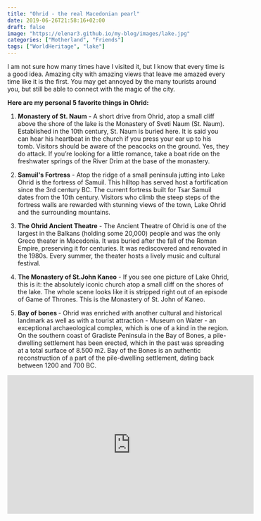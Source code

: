 ```yaml
---
title: "Ohrid - the real Macedonian pearl"
date: 2019-06-26T21:58:16+02:00  
draft: false
image: "https://elenar3.github.io/my-blog/images/lake.jpg"
categories: ["Motherland", "Friends"]
tags: ["WorldHeritage", "lake"]
---
```


I am not sure how many times have I visited it, but I know that every time is a good idea.
Amazing city with amazing views that leave me amazed every time like it is the first. You may get annoyed 
by the many tourists around you,
but still be able to connect with the magic of the city.

<b>Here are my personal 5 favorite things in Ohrid: </b>

1. <b>Monastery of St. Naum</b> - A short drive from Ohrid, atop a small cliff above the shore of the lake is the Monastery of Sveti Naum (St. Naum).
 Established in the 10th century, St. Naum is buried here. It is said you can hear his heartbeat in the church if you press your ear up to his tomb. Visitors should be aware of the peacocks on the ground. Yes, they do attack. If you’re looking for a little romance, take a boat ride on the freshwater springs of the River Drim at the base of the monastery.

2. <b>Samuil's Fortress</b> - Atop the ridge of a small peninsula jutting into Lake Ohrid is the fortress of Samuil. This hilltop has served host a fortification since the 3rd century BC. The current fortress built for Tsar Samuil dates from the 10th century.
 Visitors who climb the steep steps of the fortress walls are rewarded with stunning views of the town, Lake Ohrid and the surrounding mountains.

3. <b>The Ohrid Ancient Theatre</b> - The Ancient Theatre of Ohrid is one of the largest in the Balkans (holding some 20,000) people and was the only Greco theater in Macedonia. It was buried after the fall of the Roman Empire, preserving it for centuries. It was rediscovered and renovated in the 1980s. Every summer, the theater hosts a lively music and cultural festival.

4. <b> The Monastery of St.John Kaneo</b> - If you see one picture of Lake Ohrid, this is it: the absolutely iconic church atop a small cliff on the shores of the lake. The whole scene looks like it is stripped right out of an episode of Game of Thrones. This is the Monastery of St. John of Kaneo.

5. <b> Bay of bones </b> - Ohrid was enriched with another cultural and historical landmark as well as with a tourist attraction - Museum on Water - 
an exceptional archaeological complex, which is one of a kind in the region. On the southern coast of Gradiste Peninsula in the Bay of Bones, a pile-dwelling settlement has been erected, which in the past was spreading at a total surface of 8.500 m2. Bay of the Bones is an authentic reconstruction of a part of the pile-dwelling settlement, dating back between 1200 and 700 BC.

<iframe width="560" height="315" src="https://www.youtube.com/embed/U2NMLyS-KqI" frameborder="0" allow="accelerometer; autoplay; encrypted-media; gyroscope; picture-in-picture" allowfullscreen></iframe>